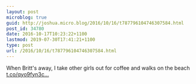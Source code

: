 ```yaml
---
layout: post
microblog: true
guid: http://joshua.micro.blog/2016/10/16/t787796104746307584.html
post_id: 34780
date: 2016-10-17T10:23:22+1100
lastmod: 2019-07-30T17:41:21+1100
type: post
url: /2016/10/16/t787796104746307584.html
---
```

When Britt's away, I take other girls out for coffee and walks on the beach [t.co/qyo9fyn3c...](https://t.co/qyo9fyn3c3)
